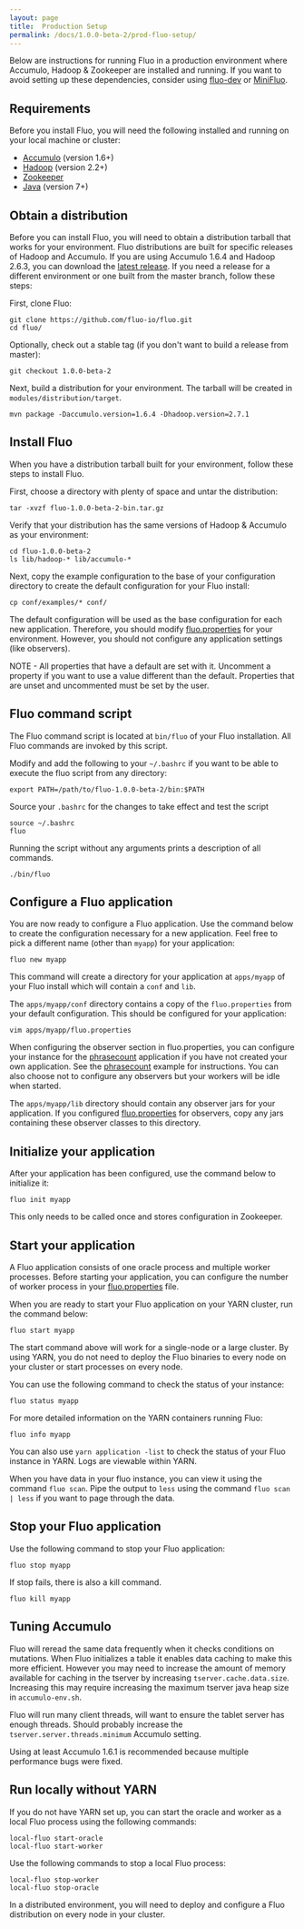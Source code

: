 ```yaml
---
layout: page
title:  Production Setup
permalink: /docs/1.0.0-beta-2/prod-fluo-setup/
---
```


Below are instructions for running Fluo in a production environment where Accumulo,
Hadoop & Zookeeper are installed and running.  If you want to avoid setting up
these dependencies, consider using [fluo-dev] or [MiniFluo]. 

Requirements
------------

Before you install Fluo, you will need the following installed and running on
your local machine or cluster:

* [Accumulo][Accumulo] (version 1.6+)
* [Hadoop][Hadoop] (version 2.2+)
* [Zookeeper]
* [Java][Java] (version 7+)

Obtain a distribution
---------------------

Before you can install Fluo, you will need to obtain a distribution tarball that
works for your environment. Fluo distributions are built for specific releases
of Hadoop and Accumulo. If you are using Accumulo 1.6.4 and Hadoop 2.6.3,
you can download the [latest release][release].  If you need a release for a
different environment or one built from the master branch, follow these steps:

First, clone Fluo:

    git clone https://github.com/fluo-io/fluo.git
    cd fluo/

Optionally, check out a stable tag (if you don't want to build a release from master):

    git checkout 1.0.0-beta-2

Next, build a distribution for your environment. The tarball will be created in 
`modules/distribution/target`.

    mvn package -Daccumulo.version=1.6.4 -Dhadoop.version=2.7.1

Install Fluo
------------

When you have a distribution tarball built for your environment, follow these steps
to install Fluo.

First, choose a directory with plenty of space and untar the distribution:

    tar -xvzf fluo-1.0.0-beta-2-bin.tar.gz

Verify that your distribution has the same versions of Hadoop & Accumulo as your environment:

    cd fluo-1.0.0-beta-2
    ls lib/hadoop-* lib/accumulo-*

Next, copy the example configuration to the base of your configuration directory to create
the default configuration for your Fluo install:

    cp conf/examples/* conf/

The default configuration will be used as the base configuration for each new application.
Therefore, you should modify [fluo.properties] for your environment.  However, you should not
configure any application settings (like observers). 

NOTE - All properties that have a default are set with it.  Uncomment a property if you want 
to use a value different than the default.  Properties that are unset and uncommented must be
set by the user.

Fluo command script
-------------------

The Fluo command script is located at `bin/fluo` of your Fluo installation.  All Fluo
commands are invoked by this script.

Modify and add the following to your `~/.bashrc` if you want to be able to execute the
fluo script from any directory:

    export PATH=/path/to/fluo-1.0.0-beta-2/bin:$PATH

Source your `.bashrc` for the changes to take effect and test the script

    source ~/.bashrc
    fluo

Running the script without any arguments prints a description of all commands.

    ./bin/fluo

Configure a Fluo application
----------------------------

You are now ready to configure a Fluo application.  Use the command below to create the
configuration necessary for a new application.  Feel free to pick a different name (other
than `myapp`) for your application:

    fluo new myapp

This command will create a directory for your application at `apps/myapp` of your Fluo
install which will contain a `conf` and `lib`.

The `apps/myapp/conf` directory contains a copy of the `fluo.properties` from your default
configuration.  This should be configured for your application:

    vim apps/myapp/fluo.properties

When configuring the observer section in fluo.properties, you can configure your instance
for the [phrasecount] application if you have not created your own application. See
the [phrasecount] example for instructions. You can also choose not to configure any
observers but your workers will be idle when started.

The `apps/myapp/lib` directory should contain any observer jars for your application. If 
you configured [fluo.properties] for observers, copy any jars containing these
observer classes to this directory.
 
Initialize your application
---------------------------

After your application has been configured, use the command below to initialize it:

    fluo init myapp

This only needs to be called once and stores configuration in Zookeeper.

Start your application
----------------------

A Fluo application consists of one oracle process and multiple worker processes.
Before starting your application, you can configure the number of worker process
in your [fluo.properties] file.

When you are ready to start your Fluo application on your YARN cluster, run the
command below:

    fluo start myapp

The start command above will work for a single-node or a large cluster.  By
using YARN, you do not need to deploy the Fluo binaries to every node on your
cluster or start processes on every node.

You can use the following command to check the status of your instance:

    fluo status myapp

For more detailed information on the YARN containers running Fluo:

    fluo info myapp

You can also use `yarn application -list` to check the status of your Fluo instance
in YARN.  Logs are viewable within YARN.

When you have data in your fluo instance, you can view it using the command `fluo scan`.
Pipe the output to `less` using the command `fluo scan | less` if you want to page 
through the data.

Stop your Fluo application
--------------------------

Use the following command to stop your Fluo application:

    fluo stop myapp

If stop fails, there is also a kill command.

    fluo kill myapp

Tuning Accumulo
---------------

Fluo will reread the same data frequently when it checks conditions on
mutations.   When Fluo initializes a table it enables data caching to make
this more efficient.  However you may need to increase the amount of memory
available for caching in the tserver by increasing `tserver.cache.data.size`.
Increasing this may require increasing the maximum tserver java heap size in
`accumulo-env.sh`.

Fluo will run many client threads, will want to ensure the tablet server
has enough threads.  Should probably increase the
`tserver.server.threads.minimum` Accumulo setting.

Using at least Accumulo 1.6.1 is recommended because multiple performance bugs
were fixed.

Run locally without YARN
------------------------

If you do not have YARN set up, you can start the oracle and worker as a local 
Fluo process using the following commands:

    local-fluo start-oracle
    local-fluo start-worker

Use the following commands to stop a local Fluo process:

    local-fluo stop-worker
    local-fluo stop-oracle

In a distributed environment, you will need to deploy and configure a Fluo 
distribution on every node in your cluster.

[MiniFluo]: /docs/1.0.0-beta-2/mini-fluo-setup/
[fluo-dev]: https://github.com/fluo-io/fluo-dev
[Accumulo]: https://accumulo.apache.org/
[Hadoop]: http://hadoop.apache.org/
[Zookeeper]: http://zookeeper.apache.org/
[Java]: https://www.oracle.com/java/index.html
[release]: https://github.com/fluo-io/fluo/releases
[phrasecount]: https://github.com/fluo-io/phrasecount
[fluo.properties]: https://github.com/fluo-io/fluo/blob/1.0.0-beta-2/modules/distribution/src/main/config/fluo.properties
